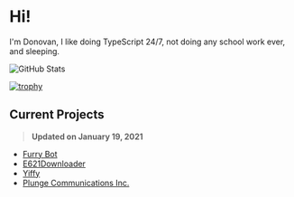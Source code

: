 # Hi!
I'm Donovan, I like doing TypeScript 24/7, not doing any school work ever, and sleeping.

<!-- Credit: https://github.com/anuraghazra/github-readme-stats -->
![GitHub Stats](https://github-readme-stats.vercel.app/api?username=DonovanDMC&count_private=true&show_icons=true&theme=dracula)

[![trophy](https://github-profile-trophy.vercel.app/?username=DonovanDMC&theme=onedark)](https://github.com/ryo-ma/github-profile-trophy)

## Current Projects
> **Updated on January 19, 2021**

- [Furry Bot](https://furry.bot)
- [E621Downloader](https://e621.download)
- [Yiffy](https://yiff.rest)
- [Plunge Communications Inc.](https://github.com/PlungeCommunications)
